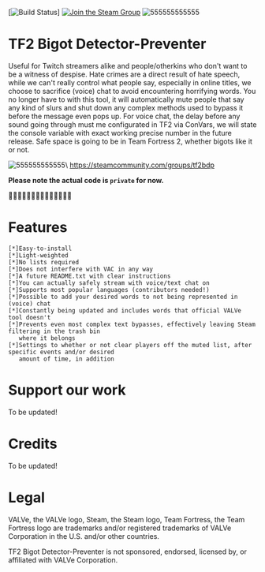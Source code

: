 [![Build Status](https://github.com/Tututerok/TF2-Bigot-Detector-Preventer/assets/149214359/a85add0a-4bf7-4b23-9575-529e4c139a90)]
[![Join the Steam Group](https://github.com/Tututerok/TF2-Bigot-Detector-Preventer/assets/149214359/bee97bce-53d8-4b48-ae91-c2c27809a9eb)](https://steamcommunity.com/groups/tf2bdp)
![555555555555](https://github.com/Tututerok/TF2-Bigot-Detector/assets/149214359/c55eb667-0379-4706-a7b5-f777cbb7b08a)
# TF2 Bigot Detector-Preventer
Useful for Twitch streamers alike and people/otherkins who don't want to be a witness of despise. Hate crimes are a direct result of hate speech, while we can't really control what people say, especially in online titles, we choose to sacrifice (voice) chat to avoid encountering horrifying words. You no longer have to with this tool, it will automatically mute people that say any kind of slurs and shut down any complex methods used to bypass it before the message even pops up. For voice chat, the delay before any sound going through must me configurated in TF2 via ConVars, we will state the console variable with exact working precise number in the future release. Safe space is going to be in Team Fortress 2, whether bigots like it or not. 

![555555555555](https://github.com/Tututerok/TF2-Bigot-Detector-Preventer/assets/149214359/bee97bce-53d8-4b48-ae91-c2c27809a9eb)\ https://steamcommunity.com/groups/tf2bdp

**Please note the actual code is  ```private``` for now.**

✊🏻✊🏼✊🏽✊🏾✊🏿🏳️‍⚧️🏳️‍🌈
# Features
    [*]Easy-to-install
    [*]Light-weighted
    [*]No lists required
    [*]Does not interfere with VAC in any way
    [*]A future README.txt with clear instructions
    [*]You can actually safely stream with voice/text chat on
    [*]Supports most popular languages (contributors needed!)
    [*]Possible to add your desired words to not being represented in (voice) chat
    [*]Constantly being updated and includes words that official VALVe tool doesn't
    [*]Prevents even most complex text bypasses, effectively leaving Steam filtering in the trash bin 
       where it belongs
    [*]Settings to whether or not clear players off the muted list, after specific events and/or desired
       amount of time, in addition
# Support our work
To be updated!
# Credits
To be updated!
# Legal
VALVe, the VALVe logo, Steam, the Steam logo, Team Fortress, the Team Fortress logo are trademarks and/or registered trademarks of VALVe Corporation in the U.S. and/or other countries.

TF2 Bigot Detector-Preventer is not sponsored, endorsed, licensed by, or affiliated with VALVe Corporation.
